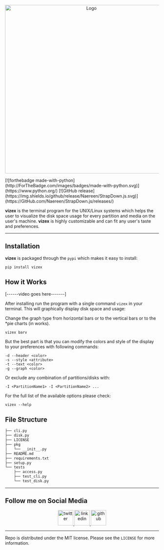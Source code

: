 <p align="center">
	<img title="Logo" src="https://i.imgur.com/Jt0V0ce.png" width=550>
</p>
[![forthebadge made-with-python](http://ForTheBadge.com/images/badges/made-with-python.svg)](https://www.python.org/)
[![GitHub release](https://img.shields.io/github/release/Naereen/StrapDown.js.svg)](https://GitHub.com/Naereen/StrapDown.js/releases/)

**vizex** is the terminal program for the UNIX/Linux systems which helps the user to visualize the disk space usage for every partition and media on the user's machine. **vizex** is highly customizable and can fit any user's taste and preferences.

----

## Installation
**vizex** is packaged through the `pypi` which makes it easy to install:
```
pip install vizex
```


## How it Works
[------video goes here-------]

After installing run the program with a single command `vizex` in your terminal. This will graphically display disk space and usage:

Change the graph type from horizontal bars or to the vertical bars or to the *pie charts (in works).
```
vizex barv
```

But the best part is that you can modify the colors and style of the display to your preferences with following commands:

```
-d --header <color>
-s --style <attribute>
-t --text <color>
-g --graph <color>
```

Or exclude any combination of partitions/disks with:
```
-I <PartitionName1> -I <PartitionName2> ...
```

For the full list of the available options please check:
```
vizex --help
```

## File Structure
```bash
├── cli.py
├── disk.py
├── LICENSE
├── pkg
│   └── __init__.py
├── README.md
├── requirements.txt
├── setup.py
└── tests
    ├── access.py
    ├── test_cli.py
    └── test_disk.py
```

------
## Follow me on Social Media
<p align="center">
	<a href="https://www.twitter.com/bexxmodd">
        	<img alt="twitter" src="https://i.imgur.com/fFlVB1c.png" height=50>
	</a>
	<a href="https://www.linkedin.com/in/bmodebadze">
        	<img alt="linkedin" src="https://i.imgur.com/wcvwfoZ.png" height=50>
	</a>
	<a href="https://www.github.com/bexxmodd">
        	<img alt="github" src="https://i.imgur.com/gnDF5oQ.png" height=50>
	</a>
</p>

--------
Repo is distributed under the MIT license. Please see the `LICENSE` for more information.
